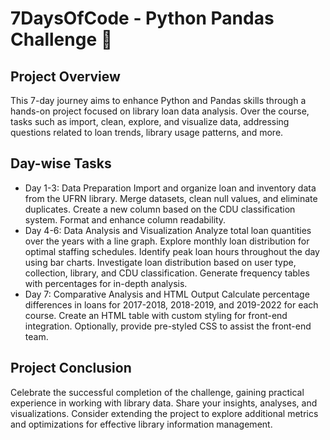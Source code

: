 # 7DaysOfCode - Python Pandas Challenge 🚀

## Project Overview
This 7-day journey aims to enhance Python and Pandas skills through a hands-on project focused on library loan data analysis. Over the course, tasks such as import, clean, explore, and visualize data, addressing questions related to loan trends, library usage patterns, and more.

## Day-wise Tasks
* Day 1-3: Data Preparation
Import and organize loan and inventory data from the UFRN library.
Merge datasets, clean null values, and eliminate duplicates.
Create a new column based on the CDU classification system.
Format and enhance column readability.
* Day 4-6: Data Analysis and Visualization
Analyze total loan quantities over the years with a line graph.
Explore monthly loan distribution for optimal staffing schedules.
Identify peak loan hours throughout the day using bar charts.
Investigate loan distribution based on user type, collection, library, and CDU classification.
Generate frequency tables with percentages for in-depth analysis.
* Day 7: Comparative Analysis and HTML Output
Calculate percentage differences in loans for 2017-2018, 2018-2019, and 2019-2022 for each course.
Create an HTML table with custom styling for front-end integration.
Optionally, provide pre-styled CSS to assist the front-end team.

## Project Conclusion
Celebrate the successful completion of the challenge, gaining practical experience in working with library data. Share your insights, analyses, and visualizations. Consider extending the project to explore additional metrics and optimizations for effective library information management.


